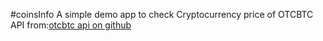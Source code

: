 #coinsInfo
A simple demo app to check Cryptocurrency price of OTCBTC
API from:[otcbtc api on github](https://github.com/otcbtc/otcbtc-exchange-api-doc)
